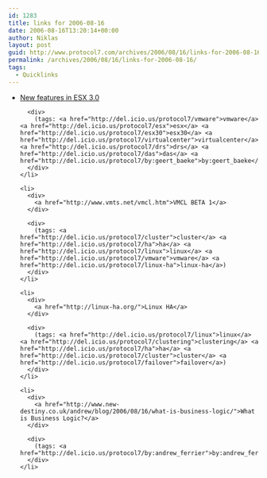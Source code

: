 ```yaml
---
id: 1283
title: links for 2006-08-16
date: 2006-08-16T13:20:14+00:00
author: Niklas
layout: post
guid: http://www.protocol7.com/archives/2006/08/16/links-for-2006-08-16/
permalink: /archives/2006/08/16/links-for-2006-08-16/
tags:
  - Quicklinks
---
```

<div class='microid-09f25c1fca1313bb018e4d539320a7fc0ab44733'>
  <ul>
    <li>
      <div>
        <a href="http://blog.baeke.info/blog/_archives/2006/3/23/1836968.html">New features in ESX 3.0</a>
      </div>
      
      <div>
        (tags: <a href="http://del.icio.us/protocol7/vmware">vmware</a> <a href="http://del.icio.us/protocol7/esx">esx</a> <a href="http://del.icio.us/protocol7/esx30">esx30</a> <a href="http://del.icio.us/protocol7/virtualcenter">virtualcenter</a> <a href="http://del.icio.us/protocol7/drs">drs</a> <a href="http://del.icio.us/protocol7/das">das</a> <a href="http://del.icio.us/protocol7/by:geert_baeke">by:geert_baeke</a>)
      </div>
    </li>
    
    <li>
      <div>
        <a href="http://www.vmts.net/vmcl.htm">VMCL BETA 1</a>
      </div>
      
      <div>
        (tags: <a href="http://del.icio.us/protocol7/cluster">cluster</a> <a href="http://del.icio.us/protocol7/ha">ha</a> <a href="http://del.icio.us/protocol7/linux">linux</a> <a href="http://del.icio.us/protocol7/vmware">vmware</a> <a href="http://del.icio.us/protocol7/linux-ha">linux-ha</a>)
      </div>
    </li>
    
    <li>
      <div>
        <a href="http://linux-ha.org/">Linux HA</a>
      </div>
      
      <div>
        (tags: <a href="http://del.icio.us/protocol7/linux">linux</a> <a href="http://del.icio.us/protocol7/clustering">clustering</a> <a href="http://del.icio.us/protocol7/ha">ha</a> <a href="http://del.icio.us/protocol7/cluster">cluster</a> <a href="http://del.icio.us/protocol7/failover">failover</a>)
      </div>
    </li>
    
    <li>
      <div>
        <a href="http://www.new-destiny.co.uk/andrew/blog/2006/08/16/what-is-business-logic/">What is Business Logic?</a>
      </div>
      
      <div>
        (tags: <a href="http://del.icio.us/protocol7/by:andrew_ferrier">by:andrew_ferrier</a>)
      </div>
    </li>
  </ul>
</div>